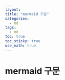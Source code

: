```yaml
---
layout: 
title: "mermaid 구문"
categories: 
  - md
tags:
  - md
toc: true
toc_sticky: true
use_math: true
---
```



# mermaid 구문

